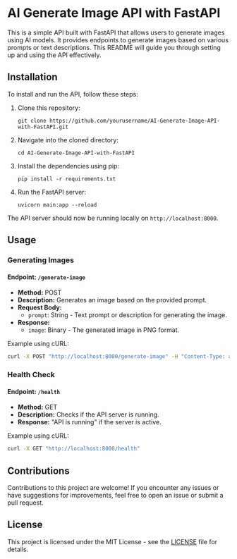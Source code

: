 # AI Generate Image API with FastAPI

This is a simple API built with FastAPI that allows users to generate images using AI models. It provides endpoints to generate images based on various prompts or text descriptions. This README will guide you through setting up and using the API effectively.

## Installation

To install and run the API, follow these steps:

1. Clone this repository:

   ```
   git clone https://github.com/yourusername/AI-Generate-Image-API-with-FastAPI.git
   ```

2. Navigate into the cloned directory:

   ```
   cd AI-Generate-Image-API-with-FastAPI
   ```

3. Install the dependencies using pip:

   ```
   pip install -r requirements.txt
   ```

4. Run the FastAPI server:

   ```
   uvicorn main:app --reload
   ```

The API server should now be running locally on `http://localhost:8000`.

## Usage

### Generating Images

#### Endpoint: `/generate-image`

- **Method:** POST
- **Description:** Generates an image based on the provided prompt.
- **Request Body:**
  - `prompt`: String - Text prompt or description for generating the image.
- **Response:**
  - `image`: Binary - The generated image in PNG format.

Example using cURL:

```bash
curl -X POST "http://localhost:8000/generate-image" -H "Content-Type: application/json" -d '{"prompt":"A cat sitting on a tree branch"}' --output generated_image.png
```

### Health Check

#### Endpoint: `/health`

- **Method:** GET
- **Description:** Checks if the API server is running.
- **Response:** "API is running" if the server is active.

Example using cURL:

```bash
curl -X GET "http://localhost:8000/health"
```

## Contributions

Contributions to this project are welcome! If you encounter any issues or have suggestions for improvements, feel free to open an issue or submit a pull request.

## License

This project is licensed under the MIT License - see the [LICENSE](LICENSE) file for details.
